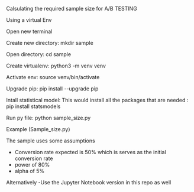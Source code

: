 Calsulating the required sample size for A/B TESTING

Using a virtual Env

Open new terminal

Create new directory: mkdir sample

Open directory: cd sample

Create virtualenv: python3 -m venv venv

Activate env: source venv/bin/activate

Upgrade pip: pip install --upgrade pip

Intall statistical model: This would install all the packages that are needed
: pip install statsmodels

Run py file: python sample_size.py


Example (Sample_size.py)

The sample uses some assumptions
- Conversion rate expected is 50% which is serves as the initial conversion rate
- power of 80%
- alpha of 5%


Alternatively 
-Use the Jupyter Notebook version in this repo as well
